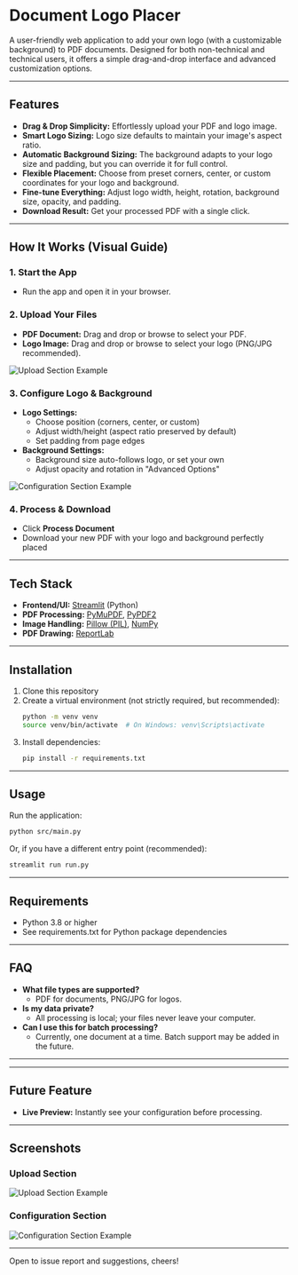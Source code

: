 # Document Logo Placer

A user-friendly web application to add your own logo (with a customizable background) to PDF documents. Designed for both non-technical and technical users, it offers a simple drag-and-drop interface and advanced customization options.

---

## Features

- **Drag & Drop Simplicity:** Effortlessly upload your PDF and logo image.
- **Smart Logo Sizing:** Logo size defaults to maintain your image's aspect ratio.
- **Automatic Background Sizing:** The background adapts to your logo size and padding, but you can override it for full control.
- **Flexible Placement:** Choose from preset corners, center, or custom coordinates for your logo and background.
- **Fine-tune Everything:** Adjust logo width, height, rotation, background size, opacity, and padding.
- **Download Result:** Get your processed PDF with a single click.

---

## How It Works (Visual Guide)

### 1. Start the App
- Run the app and open it in your browser.

### 2. Upload Your Files
- **PDF Document:** Drag and drop or browse to select your PDF.
- **Logo Image:** Drag and drop or browse to select your logo (PNG/JPG recommended).

![Upload Section Example](images/upload-section.png)

### 3. Configure Logo & Background
- **Logo Settings:**
  - Choose position (corners, center, or custom)
  - Adjust width/height (aspect ratio preserved by default)
  - Set padding from page edges
- **Background Settings:**
  - Background size auto-follows logo, or set your own
  - Adjust opacity and rotation in "Advanced Options"

![Configuration Section Example](images/config-section.png)

### 4. Process & Download
- Click **Process Document**
- Download your new PDF with your logo and background perfectly placed

---

## Tech Stack
- **Frontend/UI:** [Streamlit](https://streamlit.io/) (Python)
- **PDF Processing:** [PyMuPDF](https://pymupdf.readthedocs.io/), [PyPDF2](https://pypdf2.readthedocs.io/)
- **Image Handling:** [Pillow (PIL)](https://python-pillow.org/), [NumPy](https://numpy.org/)
- **PDF Drawing:** [ReportLab](https://www.reportlab.com/)

---

## Installation

1. Clone this repository
2. Create a virtual environment (not strictly required, but recommended):
   ```bash
   python -m venv venv
   source venv/bin/activate  # On Windows: venv\Scripts\activate
   ```
3. Install dependencies:
   ```bash
   pip install -r requirements.txt
   ```

---

## Usage

Run the application:
```bash
python src/main.py
```

Or, if you have a different entry point (recommended):
```bash
streamlit run run.py
```

---

## Requirements
- Python 3.8 or higher
- See requirements.txt for Python package dependencies

---

## FAQ
- **What file types are supported?**
  - PDF for documents, PNG/JPG for logos.
- **Is my data private?**
  - All processing is local; your files never leave your computer.
- **Can I use this for batch processing?**
  - Currently, one document at a time. Batch support may be added in the future.

---

---

## Future Feature

- **Live Preview:** Instantly see your configuration before processing.

---

## Screenshots

### Upload Section
![Upload Section Example](images/upload-section.png)

### Configuration Section
![Configuration Section Example](images/config-section.png)

---

Open to issue report and suggestions, cheers!